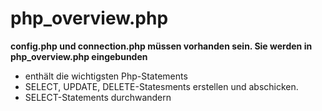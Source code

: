 # php_overview.php
**config.php und connection.php müssen vorhanden sein. Sie werden in php_overview.php eingebunden**
- enthält die wichtigsten Php-Statements
- SELECT, UPDATE, DELETE-Statesments erstellen und abschicken.
- SELECT-Statements durchwandern


<!---
- 👋 Hi, I’m @lernePHP Das ist mein erstes github repository
- 👀 I’m interested in ...
- 🌱 I’m currently learning ...
- 💞️ I’m looking to collaborate on ...
- 📫 How to reach me ...
- kleine Änderung


lernePHP/lernePHP is a ✨ special ✨ repository because its `README.md` (this file) appears on your GitHub profile.
You can click the Preview link to take a look at your changes.
--->
